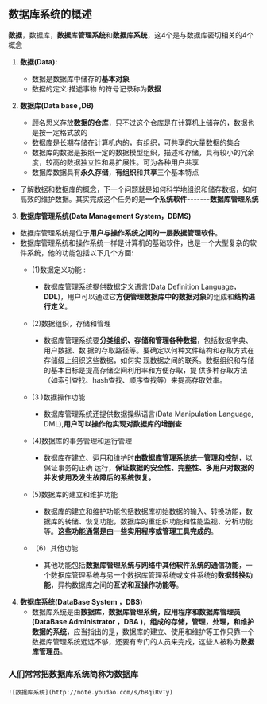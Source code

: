 ## 数据库系统的概述  

**数据**，数据库，**数据库管理系统**和**数据库系统**，这4个是与数据库密切相关的4个概念

1. **数据(Data):**  
    - 数据是数据库中储存的**基本对象**  
    - 数据的定义:描述事物 的符号记录称为**数据**
    
2. **数据库(Data base ,DB)**
    - 顾名思义存放**数据的仓库**，只不过这个仓库是在计算机上储存的，数据也是按一定格式放的
    - 数据库是长期存储在计算机内的，有组织，可共享的大量数据的集合
    - 数据库的数据是按照一定的数据模型组织，描述和存储，具有较小的冗余度，较高的数据独立性和易扩展性。可为各种用户共享 
    - 数据库数据具有**永久存储**，**有组织**和**共享**三个基本特点
- 了解数据和数据库的概念，下一个问题就是如何科学地组织和储存数据，如何高效的维护数据。其实完成这个任务的是**一个系统软件-------数据库管理系统**
  
3. **数据库管理系统(Data Management System，DBMS)**  
- 数据库管理系统是位于**用户与操作系统之间的一层数据管理软件**。
 - 数据库管理系统和操作系统一样是计算机的基础软件，也是一个大型复杂的软件系统，他的功能包括以下几个方面:
    - (1)数据定义功能 :
      
        - 数据库管理系统提供数据定义语言(Data Definition Language，**DDL**)，用户可以通过它**方便管理数据库中的数据对象**的组成和**结构进行定义**。
    - (2)数据组织，存储和管理 
        - 数据库管理系统要**分类组织、存储和管理各种数据**，包括数据字典、用户数据、数
          据的存取路径等。要确定以何种文件结构和存取方式在存储级上组织这些数据，如何实
          现数据之间的联系。数据组织和存储的基本目标是提高存储空间利用率和方便存取，提
          供多种存取方法（如索引查找、hash查找、顺序查找等）来提高存取效率。
    - (3 )数据操作功能
      
        - 数据库管理系统还提供数据操纵语言(Data Manipulation Language, DML),**用户可以操作他实现对数据库的增删查**
    - (4)数据库的事务管理和运行管理
        - 数据库在建立、运用和维护时**由数据库管理系统统一管理和控制**，以保证事务的正确
    运行，**保证数据的安全性、完整性、多用户对数据的并发使用及发生故障后的系统恢复。**
    - (5)数据库的建立和维护功能
      
        - 数据库的建立和维护功能包括数据库初始数据的输入、转换功能，数据库的转储、恢复功能，数据库的重组织功能和性能监视、分析功能等。**这些功能通常是由一些实用程序或管理工具完成的**。 
        
    - （6）其他功能
        - 其他功能包括**数据库管理系统与网络中其他软件系统的通信功能**，一个数据库管理系统与另一个数据库管理系统或文件系统的**数据转换功能**，异构数据库之间的**互访和互操作功能等**。


4. **数据库系统(DataBase System ，DBS)**
    - 数据库系统是由**数据库，数据库管理系统，应用程序和数据库管理员(DataBase Administrator ，DBA )，组成的存储，管理，处理，和维护数据的系统**，应当指出的是，数据库的建立、使用和维护等工作只靠一个数据库管理系统远远不够，还要有专门的人员来完成，这些人被称为**数据库管理员**。





### 人们常常把**数据库系统**简称为**数据库** 

```
![数据库系统](http://note.youdao.com/s/bBqiRvTy)
```